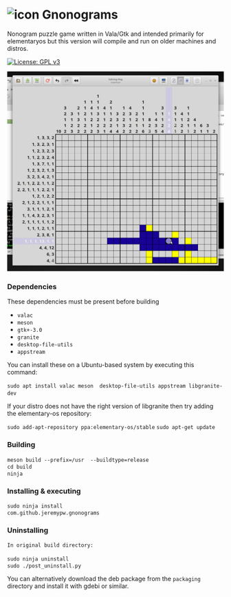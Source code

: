 # ![icon](data/icons/48/com.github.jeremypw.gnonograms.svg) Gnonograms
Nonogram puzzle game written in Vala/Gtk and intended primarily for elementaryos but this version will compile
and run on older machines and distros.

[![License: GPL v3](https://img.shields.io/badge/License-GPL%20v3-blue.svg)](http://www.gnu.org/licenses/gpl-3.0)

![Screenshot](data/screenshots/Solving.png)

### Dependencies
These dependencies must be present before building
 - `valac`
 - `meson`
 - `gtk+-3.0`
 - `granite`
 - `desktop-file-utils`
 - `appstream`

 You can install these on a Ubuntu-based system by executing this command:

 `sudo apt install valac meson  desktop-file-utils appstream libgranite-dev`

If your distro does not have the right version of libgranite then try adding the elementary-os repository:

`sudo add-apt-repository ppa:elementary-os/stable`
`sudo apt-get update`

### Building
```
meson build --prefix=/usr  --buildtype=release
cd build
ninja
```

### Installing & executing
```
sudo ninja install
com.github.jeremypw.gnonograms
```

### Uninstalling
```
In original build directory:

sudo ninja uninstall
sudo ./post_uninstall.py
```
You can alternatively download the deb package from the `packaging` directory and install it with gdebi or similar.
